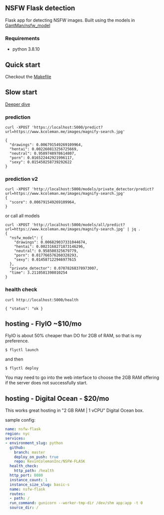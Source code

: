 ## NSFW Flask detection

Flask app for detecting NSFW images. Built using the models in [GantMan/nsfw_model](https://github.com/GantMan/nsfw_model)

### Requirements
- python 3.8.10

## Quick start

Checkout the [Makefile](./Makefile)

## Slow start

[Deeper dive](https://www.kcoleman.me/2021/06/07/nsfw-flask.html)

### prediction

```
curl -XPOST 'https://localhost:5000/predict?url=https://www.kcoleman.me/images/magnify-search.jpg'

{
  "drawings": 0.006791549269109964,
  "hentai": 0.002260813256725669,
  "neutral": 0.9589748978614807,
  "porn": 0.016522442921996117,
  "sexy": 0.015450258739292622
}
```

### prediction v2

```
curl -XPOST 'http://localhost:5000/models/private_detector/predict?url=https://www.kcoleman.me/images/magnify-search.jpg'
{
  "score": 0.006791549269109964,
}
```
or call all models

```
curl -XPOST 'http://localhost:5000/models/all/predict?url=https://www.kcoleman.me/images/magnify-search.jpg' | jq .
{
  "nsfw_model": {
    "drawings": 0.006829037331044674,
    "hentai": 0.0023168271873146296,
    "neutral": 0.958500325679779,
    "porn": 0.017766576260328293,
    "sexy": 0.014587122946977615
  },
  "private_detector": 0.07078268378973007,
  "time": 3.2110581398010254
}
```

### health check
```
curl http://localhost:5000/health

{ "status": "ok }
```
## hosting - FlyIO ~$10/mo

FlyIO is about 50% cheaper than DO for 2GB of RAM, so that is my preference.

```
$ flyctl launch
```

and then

```
$ flyctl deploy
```

You may need to go into the web interface to choose the 2GB RAM offering if the server does not successfully start.

## hosting - Digital Ocean - $20/mo

This works great hosting in "2 GB RAM | 1 vCPU" Digital Ocean box.

sample config:
```yaml
name: nsfw-flask
region: nyc
services:
- environment_slug: python
  github:
    branch: master
    deploy_on_push: true
    repo: KevinColemanInc/NSFW-FLASK
  health_check:
    http_path: /health
  http_port: 8080
  instance_count: 1
  instance_size_slug: basic-s
  name: nsfw-flask
  routes:
  - path: /
  run_command: gunicorn --worker-tmp-dir /dev/shm app:app -t 0
  source_dir: /
```
